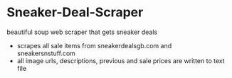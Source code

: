 # Sneaker-Deal-Scraper
beautiful soup web scraper that gets sneaker deals

- scrapes all sale items from sneakerdealsgb.com and sneakersnstuff.com 
- all image urls, descriptions, previous and sale prices are written to text file 

